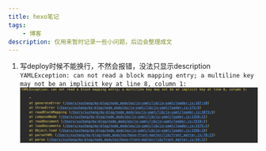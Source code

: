 ```yaml
---
title: hexo笔记
tags:
    - 博客
description: 仅用来暂时记录一些小问题，后边会整理成文
---
```

1. 写deploy时候不能换行，不然会报错，没法只显示description
`YAMLException: can not read a block mapping entry; a multiline key may not be an implicit key at line 8, column 1:`
![deploy换行报错](hexo笔记/deploy换行报错.jpg)